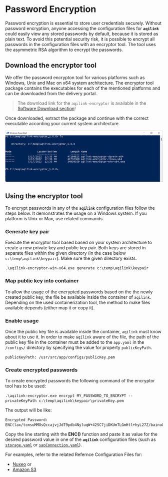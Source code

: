 # Password Encryption

Password encryption is essential to store user credentials securely. Without password encryption, anyone accessing the 
configuration files for **`aqilink`** could easily view any stored passwords by default, because it is stored as plain text. To avoid this potential security risk, it is possible to encrypt all passwords in the configuration files with an encryptor tool. The tool uses the asymmetric RSA algorithm to encrypt the passwords. 


## Download the encryptor tool
We offer the password encrypton tool for various platforms such as Windows, Unix and Mac on x64 system architecture. The encryptor tool package contains the executables for each of the mentioned platforms and can be downloaded from the delivery portal. 

> The download link for the `aqilink-encryptor` is available in the [Software Download section](/installation/app-download.md#other-related-software)!

Once downloaded, extract the package and continue with the correct executable according your current system architecture.

![aqilink](../_media/reference/encryptor_download.png)


## Using the encryptor tool
To encrypt passwords in any of the **`aqilink`** configuration files follow the steps below. It demonstrates the usage on a Windows system. If you platform is Unix or Max, use related commands.

### Generate key pair 
Execute the encryptor tool based based on your system architecture to create a new private key and public key pair. Both keys are stored in separate files within the given directory (in the case below `c:\temp\aqilink\keypair`). Make sure the given directory exists.

```
.\aqilink-encryptor-win-x64.exe generate c:\temp\aqilink\keypair
``` 

### Map public key into container
   
To allow the usage of the encrypted passwords based on the the newly created public key, the file be available inside the container of ```aqilink```. Depending on the used containerization tool, the method to make files available depends (either map it or copy it).  

### Enable usage
Once the public key file is available inside the container, ```aqilink``` must know about it to use it. In order to make  ```aqilink``` aware of the file, the path of the public key file in the container must be added to the ```app.yaml``` in the ```/configs/``` directory by specifying the value for property ```publicKeyPath```.

```
publicKeyPath: /usr/src/app/configs/publicKey.pem
```

### Create encrypted passwords 
To create encrypted passwords the following command of the encryptor tool has to be used:
```
.\aqilink-encryptor.exe encrypt MY_PASSWORD_TO_ENCRYPT --privateKeyPath c:\temp\aqilink\keypair\privateKey.pem
```

The output will be like:
```
Encrypted Password:
ENC(lax/tcmsuMMOsQccajvjJdT9pdb4NyluqW+42SC7jiDKUmTLGmHtl+hyL27Z/bainuUKbxfsHggXjLEFWQaoANt/UwkIJT3k0BJZd5yS+i+RcBSPuLNJ52RHxRx65UrAFViV1qLT6gOyT5OnsXRZL1xke8j3HhD2JlRmxOLc/AjiSEeVe4nC190h9d2D6TXeAdq6QoD6TbtvUrI17P4cyqPS3fetgirq7hm6EDjh6eWKHU9i9p9FEi3B8QjZCasLf+5bO/qN7MNcgLXD2gQAHRZYdVoAX+p7oCQ8DT3WemmzLCL1W0VjEul3aE0Yo5mNFOaD+oK89eQi4Q2qNrCqmQ==)
```
Copy the line starting with the **ENC()** function and paste it as value for the desired password value in one of the **`aqilink`** configuration files (such as [`storage.yaml`](/configuration/aqilink/#storage-connections) or  [`sapConnection.yaml`](/configuration/aqishare/#sap-connection)). 

For examples, refer to the related Refernce Configuration Files for:
 * [Nuxeo](/reference/nuxeo-reference-configs.md) or 
 * [Amazon S3](/reference/s3-reference-configs.md)